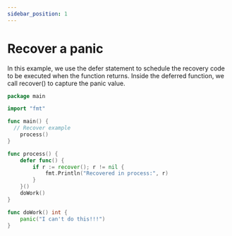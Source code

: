 ```yaml
---
sidebar_position: 1
---
```


# Recover a panic

In this example, we use the defer statement to schedule the recovery code to be executed when the function returns. Inside the deferred function, we call recover() to capture the panic value.

```go
package main

import "fmt"

func main() {
  // Recover example
	process()
}

func process() {
	defer func() {
		if r := recover(); r != nil {
			fmt.Println("Recovered in process:", r)
		}
	}()
	doWork()
}

func doWork() int {
	panic("I can't do this!!!")
}
```
